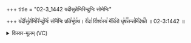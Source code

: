 +++
title = "02-3_1442 यदीसुतेभिरिन्दुभिः सोमेभिः"

+++
य꣡दी꣢सु꣣ते꣢भि꣣रि꣡न्दु꣢भिः꣣ सो꣡मे꣢भिः प्रति꣣भू꣡ष꣢थ। वे꣢दा꣣ वि꣡श्व꣢स्य꣣ मे꣡धि꣢रो धृ꣣ष꣢꣫त्तन्त꣣मि꣡देष꣢꣯ते ॥ 02-3:1442 ॥

<details><summary>विस्वर-मूलम् (VC)</summary>

यदी सुतेभिरिन्दुभिः सोमेभिः प्रतिभूषथ । वेदा विश्वस्य मेधिरो धृषत्तन्तमिदेषते ॥१४४२॥
</details>